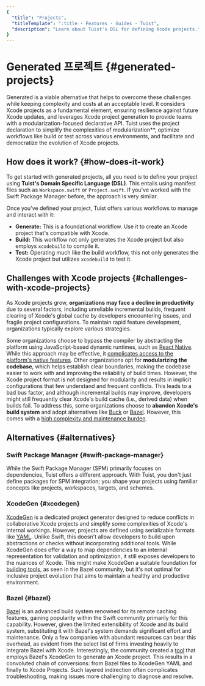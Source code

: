 ```yaml
---
{
  "title": "Projects",
  "titleTemplate": ":title · Features · Guides · Tuist",
  "description": "Learn about Tuist's DSL for defining Xcode projects."
}
---
```

# Generated 프로젝트 {#generated-projects}

Generated is a viable alternative that helps to overcome these challenges while
keeping complexity and costs at an acceptable level. It considers Xcode projects
as a fundamental element, ensuring resilience against future Xcode updates, and
leverages Xcode project generation to provide teams with a
modularization-focused declarative API. Tuist uses the project declaration to
simplify the complexities of modularization**, optimize workflows like build or
test across various environments, and facilitate and democratize the evolution
of Xcode projects.

## How does it work? {#how-does-it-work}

To get started with generated projects, all you need is to define your project
using **Tuist's Domain Specific Language (DSL)**. This entails using manifest
files such as `Workspace.swift` or `Project.swift`. If you've worked with the
Swift Package Manager before, the approach is very similar.

Once you've defined your project, Tuist offers various workflows to manage and
interact with it:

- **Generate:** This is a foundational workflow. Use it to create an Xcode
  project that's compatible with Xcode.
- **<LocalizedLink href="/guides/features/build">Build</LocalizedLink>:** This
  workflow not only generates the Xcode project but also employs `xcodebuild` to
  compile it.
- **<LocalizedLink href="/guides/features/test">Test</LocalizedLink>:**
  Operating much like the build workflow, this not only generates the Xcode
  project but utilizes `xcodebuild` to test it.

## Challenges with Xcode projects {#challenges-with-xcode-projects}

As Xcode projects grow, **organizations may face a decline in productivity** due
to several factors, including unreliable incremental builds, frequent clearing
of Xcode's global cache by developers encountering issues, and fragile project
configurations. To maintain rapid feature development, organizations typically
explore various strategies.

Some organizations choose to bypass the compiler by abstracting the platform
using JavaScript-based dynamic runtimes, such as [React
Native](https://reactnative.dev/). While this approach may be effective, it
[complicates access to the platform's native
features](https://shopify.engineering/building-app-clip-react-native). Other
organizations opt for **modularizing the codebase**, which helps establish clear
boundaries, making the codebase easier to work with and improving the
reliability of build times. However, the Xcode project format is not designed
for modularity and results in implicit configurations that few understand and
frequent conflicts. This leads to a bad bus factor, and although incremental
builds may improve, developers might still frequently clear Xcode's build cache
(i.e., derived data) when builds fail. To address this, some organizations
choose to **abandon Xcode's build system** and adopt alternatives like
[Buck](https://buck.build/) or [Bazel](https://bazel.build/). However, this
comes with a [high complexity and maintenance
burden](https://bazel.build/migrate/xcode).


## Alternatives {#alternatives}

### Swift Package Manager {#swift-package-manager}

While the Swift Package Manager (SPM) primarily focuses on dependencies, Tuist
offers a different approach. With Tuist, you don't just define packages for SPM
integration; you shape your projects using familiar concepts like projects,
workspaces, targets, and schemes.

### XcodeGen {#xcodegen}

[XcodeGen](https://github.com/yonaskolb/XcodeGen) is a dedicated project
generator designed to reduce conflicts in collaborative Xcode projects and
simplify some complexities of Xcode's internal workings. However, projects are
defined using serializable formats like [YAML](https://yaml.org/). Unlike Swift,
this doesn't allow developers to build upon abstractions or checks without
incorporating additional tools. While XcodeGen does offer a way to map
dependencies to an internal representation for validation and optimization, it
still exposes developers to the nuances of Xcode. This might make XcodeGen a
suitable foundation for [building
tools](https://github.com/MobileNativeFoundation/rules_xcodeproj), as seen in
the Bazel community, but it's not optimal for inclusive project evolution that
aims to maintain a healthy and productive environment.

### Bazel {#bazel}

[Bazel](https://bazel.build) is an advanced build system renowned for its remote
caching features, gaining popularity within the Swift community primarily for
this capability. However, given the limited extensibility of Xcode and its build
system, substituting it with Bazel's system demands significant effort and
maintenance. Only a few companies with abundant resources can bear this
overhead, as evident from the select list of firms investing heavily to
integrate Bazel with Xcode. Interestingly, the community created a
[tool](https://github.com/MobileNativeFoundation/rules_xcodeproj) that employs
Bazel's XcodeGen to generate an Xcode project. This results in a convoluted
chain of conversions: from Bazel files to XcodeGen YAML and finally to Xcode
Projects. Such layered indirection often complicates troubleshooting, making
issues more challenging to diagnose and resolve.

